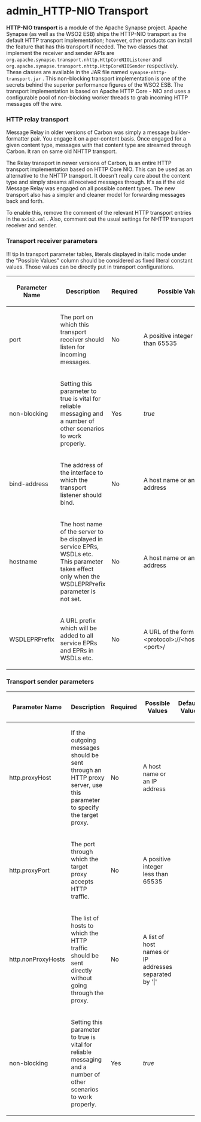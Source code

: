 # admin\_HTTP-NIO Transport

**HTTP-NIO transport** is a module of the Apache Synapse project. Apache Synapse (as well as the WSO2 ESB) ships the HTTP-NIO transport as the default HTTP transport implementation; however, other products can install the feature that has this transport if needed. The two classes that implement the receiver and sender APIs are `org.apache.synapse.transport.nhttp.HttpCoreNIOListener` and `org.apache.synapse.transport.nhttp.HttpCoreNIOSender` respectively. These classes are available in the JAR file named `synapse-nhttp-transport.jar` . This non-blocking transport implementation is one of the secrets behind the superior performance figures of the WSO2 ESB. The transport implementation is based on Apache HTTP Core - NIO and uses a configurable pool of non-blocking worker threads to grab incoming HTTP messages off the wire.

### HTTP relay transport

Message Relay in older versions of Carbon was simply a message builder-formatter pair. You engage it on a per-content basis. Once engaged for a given content type, messages with that content type are streamed through Carbon. It ran on same old NHTTP transport.

The Relay transport in newer versions of Carbon, is an entire HTTP transport implementation based on HTTP Core NIO. This can be used as an alternative to the NHTTP transport. It doesn't really care about the content type and simply streams all received messages through. It's as if the old Message Relay was engaged on all possible content types. The new transport also has a simpler and cleaner model for forwarding messages back and forth.

To enable this, remove the comment of the relevant HTTP transport entries in the `axis2.xml` . Also, comment out the usual settings for NHTTP transport receiver and sender.

### Transport receiver parameters

!!! tip
In transport parameter tables, literals displayed in italic mode under the "Possible Values" column should be considered as fixed literal constant values. Those values can be directly put in transport configurations.


<table>
<colgroup>
<col width="20%" />
<col width="20%" />
<col width="20%" />
<col width="20%" />
<col width="20%" />
</colgroup>
<thead>
<tr class="header">
<th><p>Parameter Name</p></th>
<th><p>Description</p></th>
<th><p>Required</p></th>
<th><p>Possible Values</p></th>
<th><p>Default Value</p></th>
</tr>
</thead>
<tbody>
<tr class="odd">
<td><p>port</p></td>
<td><p>The port on which this transport receiver should listen for incoming messages.</p></td>
<td><p>No</p></td>
<td><p>A positive integer less than 65535</p></td>
<td><p>8280</p></td>
</tr>
<tr class="even">
<td><p>non-blocking</p></td>
<td><p>Setting this parameter to true is vital for reliable messaging and a number of other scenarios to work properly.</p></td>
<td><p>Yes</p></td>
<td><p><em>true</em></p></td>
<td><p></p></td>
</tr>
<tr class="odd">
<td><p>bind-address</p></td>
<td><p>The address of the interface to which the transport listener should bind.</p></td>
<td><p>No</p></td>
<td><p>A host name or an IP address</p></td>
<td><p>127.0.0.1</p></td>
</tr>
<tr class="even">
<td><p>hostname</p></td>
<td><p>The host name of the server to be displayed in service EPRs, WSDLs etc. This parameter takes effect only when the WSDLEPRPrefix parameter is not set.</p></td>
<td><p>No</p></td>
<td><p>A host name or an IP address</p></td>
<td><p>localhost</p></td>
</tr>
<tr class="odd">
<td><p>WSDLEPRPrefix</p></td>
<td><p>A URL prefix which will be added to all service EPRs and EPRs in WSDLs etc.</p></td>
<td><p>No</p></td>
<td><p>A URL of the form &lt;protocol&gt;://&lt;hostname&gt;:&lt;port&gt;/</p></td>
<td><p></p></td>
</tr>
</tbody>
</table>

### Transport sender parameters

<table>
<colgroup>
<col width="20%" />
<col width="20%" />
<col width="20%" />
<col width="20%" />
<col width="20%" />
</colgroup>
<thead>
<tr class="header">
<th><p>Parameter Name</p></th>
<th><p>Description</p></th>
<th><p>Required</p></th>
<th><p>Possible Values</p></th>
<th><p>Default Value</p></th>
</tr>
</thead>
<tbody>
<tr class="odd">
<td><p>http.proxyHost</p></td>
<td><p>If the outgoing messages should be sent through an HTTP proxy server, use this parameter to specify the target proxy.</p></td>
<td><p>No</p></td>
<td><p>A host name or an IP address</p></td>
<td><p></p></td>
</tr>
<tr class="even">
<td><p>http.proxyPort</p></td>
<td><p>The port through which the target proxy accepts HTTP traffic.</p></td>
<td><p>No</p></td>
<td><p>A positive integer less than 65535</p></td>
<td><p></p></td>
</tr>
<tr class="odd">
<td><p>http.nonProxyHosts</p></td>
<td><p>The list of hosts to which the HTTP traffic should be sent directly without going through the proxy.</p></td>
<td><p>No</p></td>
<td><p>A list of host names or IP addresses separated by '|'</p></td>
<td><p></p></td>
</tr>
<tr class="even">
<td><p>non-blocking</p></td>
<td><p>Setting this parameter to true is vital for reliable messaging and a number of other scenarios to work properly.</p></td>
<td><p>Yes</p></td>
<td><p><em>true</em></p></td>
<td><p></p></td>
</tr>
</tbody>
</table>


